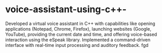 # voice-assistant-using-c++-
Developed a virtual voice assistant in C++ with capabilities like opening applications (Notepad, Chrome, Firefox), launching websites (Google, YouTube), providing the current date and time, and offering voice-based interaction using the eSpeak library. Implemented a command-driven interface with real-time input processing and auditory feedback.
fgd
